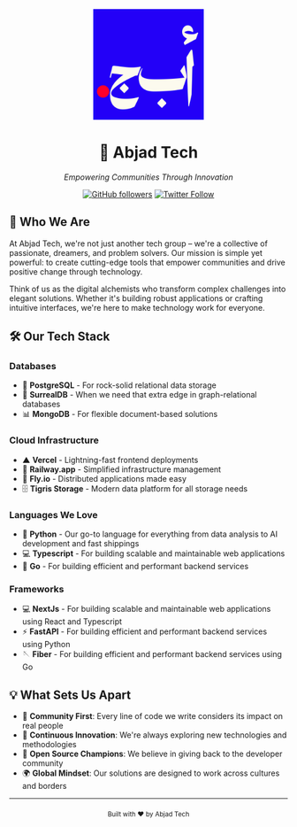 <div align="center">
  <img src="https://raw.githubusercontent.com/AbjadTech/.github/refs/heads/master/profile/assets/abjd_logo_blue.png" alt="Abjad Tech Logo" width="200"/>
  
  # 🚀 Abjad Tech
  *Empowering Communities Through Innovation*
  
  [![GitHub followers](https://img.shields.io/github/followers/AbjadTech?style=social)](https://github.com/AbjadTech)
  [![Twitter Follow](https://img.shields.io/twitter/follow/AbjadCc?style=social)](https://twitter.com/AbjadTech)
</div>

## 🌟 Who We Are

At Abjad Tech, we're not just another tech group – we're a collective of passionate, dreamers, and problem solvers. Our mission is simple yet powerful: to create cutting-edge tools that empower communities and drive positive change through technology.

Think of us as the digital alchemists who transform complex challenges into elegant solutions. Whether it's building robust applications or crafting intuitive interfaces, we're here to make technology work for everyone.

## 🛠️ Our Tech Stack

### Databases
- 🐘 **PostgreSQL** - For rock-solid relational data storage
- 🌊 **SurrealDB** - When we need that extra edge in graph-relational databases
- 📊 **MongoDB** - For flexible document-based solutions

### Cloud Infrastructure
- ▲ **Vercel** - Lightning-fast frontend deployments
- 🚂 **Railway.app** - Simplified infrastructure management
- 🛫 **Fly.io** - Distributed applications made easy
- 🗄️ **Tigris Storage** - Modern data platform for all storage needs

### Languages We Love
- 🐍 **Python** - Our go-to language for everything from data analysis to AI development and fast shippings
- 💻 **Typescript** - For building scalable and maintainable web applications
- 🐹 **Go** - For building efficient and performant backend services

### Frameworks
- 💻 **NextJs** - For building scalable and maintainable web applications using React and Typescript
- ⚡️ **FastAPI** - For building efficient and performant backend services using Python
- 🪡 **Fiber** - For building efficient and performant backend services using Go

## 💡 What Sets Us Apart

- 🎯 **Community First**: Every line of code we write considers its impact on real people
- 🔄 **Continuous Innovation**: We're always exploring new technologies and methodologies
- 🤝 **Open Source Champions**: We believe in giving back to the developer community
- 🌍 **Global Mindset**: Our solutions are designed to work across cultures and borders


---

<div align="center">
  <sub>Built with ❤️ by Abjad Tech</sub>
</div>
